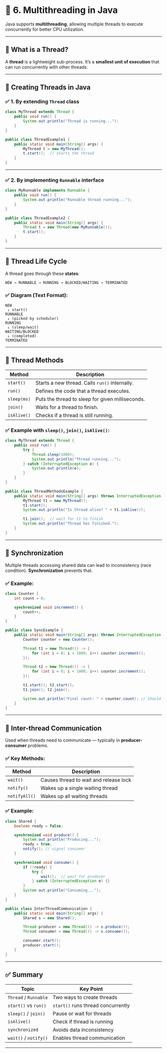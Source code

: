 # 🧵 6. Multithreading in Java

Java supports **multithreading**, allowing multiple threads to execute concurrently for better CPU utilization.

---

## 🔸 What is a Thread?

A **thread** is a lightweight sub-process. It’s a **smallest unit of execution** that can run concurrently with other threads.

---

## 🔹 Creating Threads in Java

### ✅ 1. **By extending `Thread` class**

```java
class MyThread extends Thread {
    public void run() {
        System.out.println("Thread is running...");
    }
}

public class ThreadExample1 {
    public static void main(String[] args) {
        MyThread t = new MyThread();
        t.start();  // starts the thread
    }
}
```

---

### ✅ 2. **By implementing `Runnable` interface**

```java
class MyRunnable implements Runnable {
    public void run() {
        System.out.println("Runnable thread running...");
    }
}

public class ThreadExample2 {
    public static void main(String[] args) {
        Thread t = new Thread(new MyRunnable());
        t.start();
    }
}
```

---

## 🔹 Thread Life Cycle

A thread goes through these **states**:

```
NEW → RUNNABLE → RUNNING → BLOCKED/WAITING → TERMINATED
```

### ✅ Diagram (Text Format):

```
NEW
 ↓ start()
RUNNABLE
 ↓ (picked by scheduler)
RUNNING
 ↓ (sleep/wait)
WAITING/BLOCKED
 ↓ (completed)
TERMINATED
```

---

## 🔹 Thread Methods

| Method      | Description                                      |
| ----------- | ------------------------------------------------ |
| `start()`   | Starts a new thread. Calls `run()` internally.   |
| `run()`     | Defines the code that a thread executes.         |
| `sleep(ms)` | Puts the thread to sleep for given milliseconds. |
| `join()`    | Waits for a thread to finish.                    |
| `isAlive()` | Checks if a thread is still running.             |

### ✅ Example with `sleep()`, `join()`, `isAlive()`:

```java
class MyThread extends Thread {
    public void run() {
        try {
            Thread.sleep(1000);
            System.out.println("Thread running...");
        } catch (InterruptedException e) {
            System.out.println(e);
        }
    }
}

public class ThreadMethodsExample {
    public static void main(String[] args) throws InterruptedException {
        MyThread t1 = new MyThread();
        t1.start();
        System.out.println("Is thread alive? " + t1.isAlive());

        t1.join();  // wait for t1 to finish
        System.out.println("Thread has finished.");
    }
}
```

---

## 🔹 Synchronization

Multiple threads accessing shared data can lead to inconsistency (race condition). **Synchronization** prevents that.

### ✅ Example:

```java
class Counter {
    int count = 0;

    synchronized void increment() {
        count++;
    }
}

public class SyncExample {
    public static void main(String[] args) throws InterruptedException {
        Counter counter = new Counter();

        Thread t1 = new Thread(() -> {
            for (int i = 0; i < 1000; i++) counter.increment();
        });

        Thread t2 = new Thread(() -> {
            for (int i = 0; i < 1000; i++) counter.increment();
        });

        t1.start(); t2.start();
        t1.join(); t2.join();

        System.out.println("Final count: " + counter.count); // Should be 2000
    }
}
```

---

## 🔹 Inter-thread Communication

Used when threads need to communicate — typically in **producer-consumer** problems.

### ✅ Key Methods:

| Method        | Description                            |
| ------------- | -------------------------------------- |
| `wait()`      | Causes thread to wait and release lock |
| `notify()`    | Wakes up a single waiting thread       |
| `notifyAll()` | Wakes up all waiting threads           |

### ✅ Example:

```java
class Shared {
    boolean ready = false;

    synchronized void produce() {
        System.out.println("Producing...");
        ready = true;
        notify(); // signal consumer
    }

    synchronized void consume() {
        if (!ready) {
            try {
                wait();  // wait for producer
            } catch (InterruptedException e) {}
        }
        System.out.println("Consuming...");
    }
}

public class InterThreadCommunication {
    public static void main(String[] args) {
        Shared s = new Shared();

        Thread producer = new Thread(() -> s.produce());
        Thread consumer = new Thread(() -> s.consume());

        consumer.start();
        producer.start();
    }
}
```

---

## ✅ Summary

| Topic                 | Key Point                          |
| --------------------- | ---------------------------------- |
| `Thread` / `Runnable` | Two ways to create threads         |
| `start()` vs `run()`  | `start()` runs thread concurrently |
| `sleep()` / `join()`  | Pause or wait for threads          |
| `isAlive()`           | Check if thread is running         |
| `synchronized`        | Avoids data inconsistency          |
| `wait()` / `notify()` | Enables thread communication       |

---


